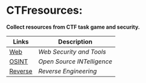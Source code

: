 # CTFresources:
__Collect resources from CTF task game and security.__

| Links  | Description |
| ------------- | ------------- |
| [Web]()       | *Web Security and Tools*    |
| [OSINT](https://github.com/saymoone/CTFresource/blob/master/OSINT.md)     | *Open Source INTelligence*  |
| [Reverse]()   | *Reverse Engineering*       |
